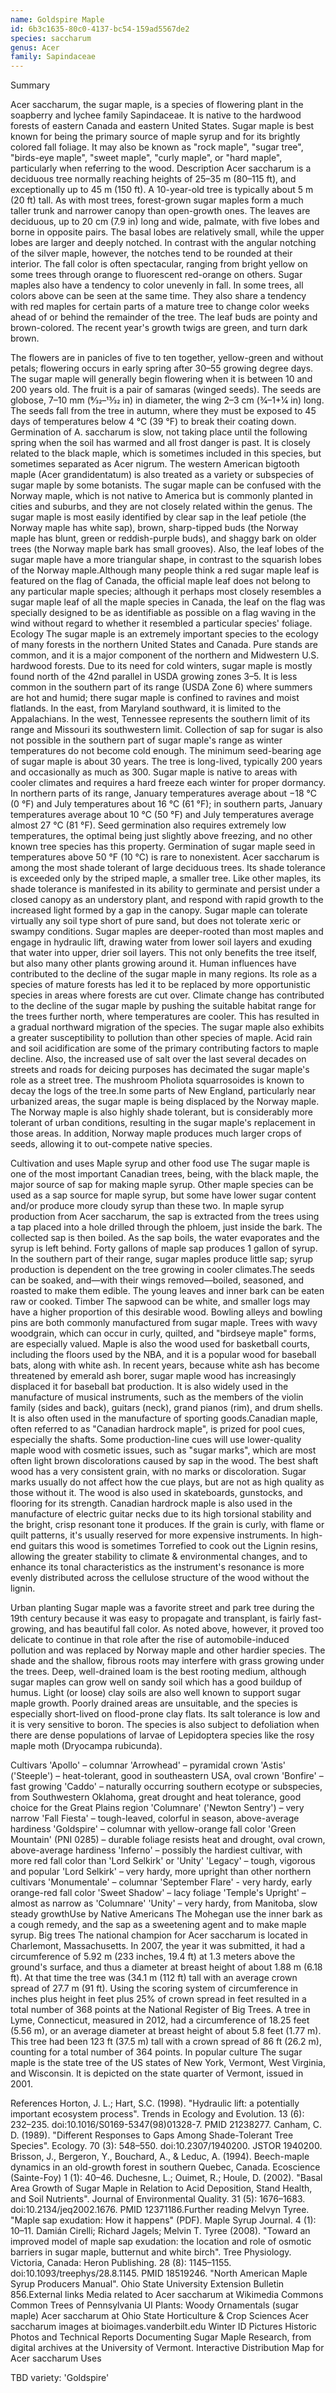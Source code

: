 ```yaml
---
name: Goldspire Maple
id: 6b3c1635-80c0-4137-bc54-159ad5567de2
species: saccharum
genus: Acer
family: Sapindaceae
---
```

Summary




Acer saccharum, the sugar maple, is a species of flowering plant in the soapberry and lychee family Sapindaceae. It is native to the hardwood forests of eastern Canada and eastern United States. Sugar maple is best known for being the primary source of maple syrup and for its brightly colored fall foliage. It may also be known as "rock maple", "sugar tree", "birds-eye maple", "sweet maple", "curly maple", or "hard maple", particularly when referring to the wood.
Description
Acer saccharum is a deciduous tree normally reaching heights of 25–35 m (80–115 ft), and exceptionally up to 45 m (150 ft). A 10-year-old tree is typically about 5 m (20 ft) tall. As with most trees, forest-grown sugar maples form a much taller trunk and narrower canopy than open-growth ones.
The leaves are deciduous, up to 20 cm (7.9 in) long and wide, palmate, with five lobes and borne in opposite pairs. The basal lobes are relatively small, while the upper lobes are larger and deeply notched. In contrast with the angular notching of the silver maple, however, the notches tend to be rounded at their interior. The fall color is often spectacular, ranging from bright yellow on some trees through orange to fluorescent red-orange on others. Sugar maples also have a tendency to color unevenly in fall. In some trees, all colors above can be seen at the same time. They also share a tendency with red maples for certain parts of a mature tree to change color weeks ahead of or behind the remainder of the tree. The leaf buds are pointy and brown-colored. The recent year's growth twigs are green, and turn dark brown.

The flowers are in panicles of five to ten together, yellow-green and without petals; flowering occurs in early spring after 30–55 growing degree days. The sugar maple will generally begin flowering when it is between 10 and 200 years old. The fruit is a pair of samaras (winged seeds). The seeds are globose, 7–10 mm (9⁄32–13⁄32 in) in diameter, the wing 2–3 cm (3⁄4–1+1⁄4 in) long. The seeds fall from the tree in autumn, where they must be exposed to 45 days of temperatures below 4 °C (39 °F) to break their coating down. Germination of A. saccharum is slow, not taking place until the following spring when the soil has warmed and all frost danger is past.
It is closely related to the black maple, which is sometimes included in this species, but sometimes separated as Acer nigrum. The western American bigtooth maple (Acer grandidentatum) is also treated as a variety or subspecies of sugar maple by some botanists.
The sugar maple can be confused with the Norway maple, which is not native to America but is commonly planted in cities and suburbs, and they are not closely related within the genus. The sugar maple is most easily identified by clear sap in the leaf petiole (the Norway maple has white sap), brown, sharp-tipped buds (the Norway maple has blunt, green or reddish-purple buds), and shaggy bark on older trees (the Norway maple bark has small grooves). Also, the leaf lobes of the sugar maple have a more triangular shape, in contrast to the squarish lobes of the Norway maple.Although many people think a red sugar maple leaf is featured on the flag of Canada, the official maple leaf does not belong to any particular maple species; although it perhaps most closely resembles a sugar maple leaf of all the maple species in Canada, the leaf on the flag was specially designed to be as identifiable as possible on a flag waving in the wind without regard to whether it resembled a particular species' foliage.
Ecology
The sugar maple is an extremely important species to the ecology of many forests in the northern United States and Canada. Pure stands are common, and it is a major component of the northern and Midwestern U.S. hardwood forests. Due to its need for cold winters, sugar maple is mostly found north of the 42nd parallel in USDA growing zones 3–5. It is less common in the southern part of its range (USDA Zone 6) where summers are hot and humid; there sugar maple is confined to ravines and moist flatlands. In the east, from Maryland southward, it is limited to the Appalachians. In the west, Tennessee represents the southern limit of its range and Missouri its southwestern limit. Collection of sap for sugar is also not possible in the southern part of sugar maple's range as winter temperatures do not become cold enough.
The minimum seed-bearing age of sugar maple is about 30 years. The tree is long-lived, typically 200 years and occasionally as much as 300.
Sugar maple is native to areas with cooler climates and requires a hard freeze each winter for proper dormancy. In northern parts of its range, January temperatures average about −18 °C (0 °F) and July temperatures about 16 °C (61 °F); in southern parts, January temperatures average about 10 °C (50 °F) and July temperatures average almost 27 °C (81 °F). Seed germination also requires extremely low temperatures, the optimal being just slightly above freezing, and no other known tree species has this property. Germination of sugar maple seed in temperatures above 50 °F (10 °C) is rare to nonexistent.
Acer saccharum is among the most shade tolerant of large deciduous trees. Its shade tolerance is exceeded only by the striped maple, a smaller tree. Like other maples, its shade tolerance is manifested in its ability to germinate and persist under a closed canopy as an understory plant, and respond with rapid growth to the increased light formed by a gap in the canopy. Sugar maple can tolerate virtually any soil type short of pure sand, but does not tolerate xeric or swampy conditions.
Sugar maples are deeper-rooted than most maples and engage in hydraulic lift, drawing water from lower soil layers and exuding that water into upper, drier soil layers. This not only benefits the tree itself, but also many other plants growing around it.
Human influences have contributed to the decline of the sugar maple in many regions. Its role as a species of mature forests has led it to be replaced by more opportunistic species in areas where forests are cut over. Climate change has contributed to the decline of the sugar maple by pushing the suitable habitat range for the trees further north, where temperatures are cooler. This has resulted in a gradual northward migration of the species. The sugar maple also exhibits a greater susceptibility to pollution than other species of maple. Acid rain and soil acidification are some of the primary contributing factors to maple decline. Also, the increased use of salt over the last several decades on streets and roads for deicing purposes has decimated the sugar maple's role as a street tree. The mushroom Pholiota squarrosoides is known to decay the logs of the tree.In some parts of New England, particularly near urbanized areas, the sugar maple is being displaced by the Norway maple. The Norway maple is also highly shade tolerant, but is considerably more tolerant of urban conditions, resulting in the sugar maple's replacement in those areas. In addition, Norway maple produces much larger crops of seeds, allowing it to out-compete native species.

Cultivation and uses
Maple syrup and other food use
The sugar maple is one of the most important Canadian trees, being, with the black maple, the major source of sap for making maple syrup. Other maple species can be used as a sap source for maple syrup, but some have lower sugar content and/or produce more cloudy syrup than these two. In maple syrup production from Acer saccharum, the sap is extracted from the trees using a tap placed into a hole drilled through the phloem, just inside the bark. The collected sap is then boiled. As the sap boils, the water evaporates and the syrup is left behind. Forty gallons of maple sap produces 1 gallon of syrup. In the southern part of their range, sugar maples produce little sap; syrup production is dependent on the tree growing in cooler climates.The seeds can be soaked, and—with their wings removed—boiled, seasoned, and roasted to make them edible. The young leaves and inner bark can be eaten raw or cooked.
Timber
The sapwood can be white, and smaller logs may have a higher proportion of this desirable wood. Bowling alleys and bowling pins are both commonly manufactured from sugar maple. Trees with wavy woodgrain, which can occur in curly, quilted, and "birdseye maple" forms, are especially valued. Maple is also the wood used for basketball courts, including the floors used by the NBA, and it is a popular wood for baseball bats, along with white ash. In recent years, because white ash has become threatened by emerald ash borer, sugar maple wood has increasingly displaced it for baseball bat production. It is also widely used in the manufacture of musical instruments, such as the members of the violin family (sides and back), guitars (neck), grand pianos (rim), and drum shells. It is also often used in the manufacture of sporting goods.Canadian maple, often referred to as "Canadian hardrock maple", is prized for pool cues, especially the shafts. Some production-line cues will use lower-quality maple wood with cosmetic issues, such as "sugar marks", which are most often light brown discolorations caused by sap in the wood. The best shaft wood has a very consistent grain, with no marks or discoloration. Sugar marks usually do not affect how the cue plays, but are not as high quality as those without it. The wood is also used in skateboards, gunstocks, and flooring for its strength. Canadian hardrock maple is also used in the manufacture of electric guitar necks due to its high torsional stability and the bright, crisp resonant tone it produces. If the grain is curly, with flame or quilt patterns, it's usually reserved for more expensive instruments. In high-end guitars this wood is sometimes Torrefied to cook out the Lignin resins, allowing the greater stability to climate & environmental changes, and to enhance its tonal characteristics as the instrument's resonance is more evenly distributed across the cellulose structure of the wood without the lignin.

Urban planting
Sugar maple was a favorite street and park tree during the 19th century because it was easy to propagate and transplant, is fairly fast-growing, and has beautiful fall color. As noted above, however, it proved too delicate to continue in that role after the rise of automobile-induced pollution and was replaced by Norway maple and other hardier species. The shade and the shallow, fibrous roots may interfere with grass growing under the trees. Deep, well-drained loam is the best rooting medium, although sugar maples can grow well on sandy soil which has a good buildup of humus. Light (or loose) clay soils are also well known to support sugar maple growth. Poorly drained areas are unsuitable, and the species is especially short-lived on flood-prone clay flats. Its salt tolerance is low and it is very sensitive to boron. The species is also subject to defoliation when there are dense populations of larvae of Lepidoptera species like the rosy maple moth (Dryocampa rubicunda).


Cultivars
'Apollo' – columnar
'Arrowhead' – pyramidal crown
'Astis' ('Steeple') – heat-tolerant, good in southeastern USA, oval crown
'Bonfire' – fast growing
'Caddo' – naturally occurring southern ecotype or subspecies, from Southwestern Oklahoma, great drought and heat tolerance, good choice for the Great Plains region
'Columnare' ('Newton Sentry') – very narrow
'Fall Fiesta' – tough-leaved, colorful in season, above-average hardiness
'Goldspire' – columnar with yellow-orange fall color
'Green Mountain' (PNI 0285) – durable foliage resists heat and drought, oval crown, above-average hardiness
'Inferno' – possibly the hardiest cultivar, with more red fall color than 'Lord Selkirk' or 'Unity'
'Legacy' – tough, vigorous and popular
'Lord Selkirk' – very hardy, more upright than other northern cultivars
'Monumentale' – columnar
'September Flare' - very hardy, early orange-red fall color
'Sweet Shadow' – lacy foliage
'Temple's Upright' – almost as narrow as 'Columnare'
'Unity' – very hardy, from Manitoba, slow steady growthUse by Native Americans
The Mohegan use the inner bark as a cough remedy, and the sap as a sweetening agent and to make maple syrup.
Big trees
The national champion for Acer saccharum is located in Charlemont, Massachusetts. In 2007, the year it was submitted, it had a circumference of 5.92 m (233 inches, 19.4 ft) at 1.3 meters above the ground's surface, and thus a diameter at breast height of about 1.88 m (6.18 ft). At that time the tree was (34.1 m (112 ft) tall with an average crown spread of 27.7 m (91 ft). Using the scoring system of circumference in inches plus height in feet plus 25% of crown spread in feet resulted in a total number of 368 points at the National Register of Big Trees. A tree in Lyme, Connecticut, measured in 2012, had a circumference of 18.25 feet (5.56 m), or an average diameter at breast height of about 5.8 feet (1.77 m). This tree had been 123 ft (37.5 m) tall with a crown spread of 86 ft (26.2 m), counting for a total number of 364 points.
In popular culture
The sugar maple is the state tree of the US states of New York, Vermont, West Virginia, and Wisconsin.
It is depicted on the state quarter of Vermont, issued in 2001.

References
Horton, J. L.; Hart, S.C. (1998). "Hydraulic lift: a potentially important ecosystem process". Trends in Ecology and Evolution. 13 (6): 232–235. doi:10.1016/S0169-5347(98)01328-7. PMID 21238277.
Canham, C. D. (1989). "Different Responses to Gaps Among Shade-Tolerant Tree Species". Ecology. 70 (3): 548–550. doi:10.2307/1940200. JSTOR 1940200.
Brisson, J., Bergeron, Y., Bouchard, A., & Leduc, A. (1994). Beech-maple dynamics in an old-growth forest in southern Quebec, Canada. Ecoscience (Sainte-Foy) 1 (1): 40–46.
Duchesne, L.; Ouimet, R.; Houle, D. (2002). "Basal Area Growth of Sugar Maple in Relation to Acid Deposition, Stand Health, and Soil Nutrients". Journal of Environmental Quality. 31 (5): 1676–1683. doi:10.2134/jeq2002.1676. PMID 12371186.Further reading
Melvyn Tyree. "Maple sap exudation: How it happens" (PDF). Maple Syrup Journal. 4 (1): 10–11.
Damián Cirelli; Richard Jagels; Melvin T. Tyree (2008). "Toward an improved model of maple sap exudation: the location and role of osmotic barriers in sugar maple, butternut and white birch". Tree Physiology. Victoria, Canada: Heron Publishing. 28 (8): 1145–1155. doi:10.1093/treephys/28.8.1145. PMID 18519246.
"North American Maple Syrup Producers Manual". Ohio State University Extension Bulletin 856.External links
 Media related to Acer saccharum at Wikimedia Commons
Common Trees of Pennsylvania
UI Plants: Woody Ornamentals (sugar maple)
Acer saccharum at Ohio State Horticulture & Crop Sciences
Acer saccharum images at bioimages.vanderbilt.edu
Winter ID Pictures
Historic Photos and Technical Reports Documenting Sugar Maple Research, from digital archives at the University of Vermont.
Interactive Distribution Map for Acer saccharum
Uses

TBD
variety:  'Goldspire'